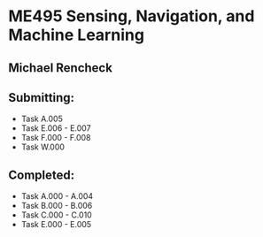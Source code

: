 # ME495 Sensing, Navigation, and Machine Learning
## Michael Rencheck

## Submitting:

- Task A.005
- Task E.006 - E.007
- Task F.000 - F.008
- Task W.000

## Completed:

- Task A.000 - A.004
- Task B.000 - B.006
- Task C.000 - C.010
- Task E.000 - E.005
